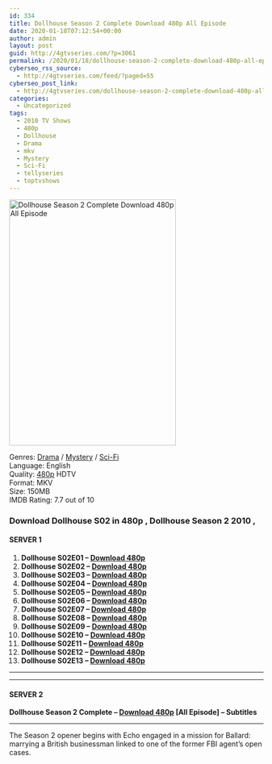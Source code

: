 ```yaml
---
id: 334
title: Dollhouse Season 2 Complete Download 480p All Episode
date: 2020-01-18T07:12:54+00:00
author: admin
layout: post
guid: http://4gtvseries.com/?p=3061
permalink: /2020/01/18/dollhouse-season-2-complete-download-480p-all-episode/
cyberseo_rss_source:
  - http://4gtvseries.com/feed/?paged=55
cyberseo_post_link:
  - http://4gtvseries.com/dollhouse-season-2-complete-download-480p-all-episode/
categories:
  - Uncategorized
tags:
  - 2010 TV Shows
  - 480p
  - Dollhouse
  - Drama
  - mkv
  - Mystery
  - Sci-Fi
  - tellyseries
  - toptvshows
---
```

<img loading="lazy" class="aligncenter" src="https://3.bp.blogspot.com/-vludkoSeZWc/XiKSpxuPnUI/AAAAAAAAA6o/6sw47fxHmVciUbeSY1gyXC6p-Wnew_lggCK4BGAYYCw/s1600/Dollhouse%2BSeason%2B2.jpg" alt="Dollhouse Season 2 Complete Download 480p All Episode" width="330" height="488" />

Genres:&nbsp;<a href="http://4gtvseries.com/tag/drama/" data-wpel-link="internal">Drama</a> / <a href="http://4gtvseries.com/tag/mystery/" data-wpel-link="internal">Mystery</a> / <a href="http://4gtvseries.com/tag/sci-fi/" data-wpel-link="internal">Sci-Fi</a>  
Language: English  
Quality:&nbsp;<a href="http://4gtvseries.com/tag/480p/" data-wpel-link="internal">480p</a>&nbsp;HDTV  
Format: MKV  
Size: 150MB  
IMDB Rating: 7.7 out of 10

### **Download Dollhouse S02 in 480p , Dollhouse Season 2 2010 ,&nbsp;**

#### <span><strong>SERVER 1</strong></span>

  1. **Dollhouse S02E01 – <a href="http://slink.dl480p.xyz/vh4Mkj7" data-wpel-link="external" target="_blank" rel="nofollow external noopener noreferrer" class="wpel-icon-left"><i class="wpel-icon fa fa-download" aria-hidden="true"></i>Download 480p</a>**
  2. **Dollhouse S02E02 – <a href="http://slink.dl480p.xyz/2xLJs3w" data-wpel-link="external" target="_blank" rel="nofollow external noopener noreferrer" class="wpel-icon-left"><i class="wpel-icon fa fa-download" aria-hidden="true"></i>Download 480p</a>**
  3. **Dollhouse S02E03 – <a href="http://slink.dl480p.xyz/OwozSWW0" data-wpel-link="external" target="_blank" rel="nofollow external noopener noreferrer" class="wpel-icon-left"><i class="wpel-icon fa fa-download" aria-hidden="true"></i>Download 480p</a>**
  4. **Dollhouse S02E04 – <a href="http://slink.dl480p.xyz/UfSlE" data-wpel-link="external" target="_blank" rel="nofollow external noopener noreferrer" class="wpel-icon-left"><i class="wpel-icon fa fa-download" aria-hidden="true"></i>Download 480p</a>**
  5. **Dollhouse S02E05 – <a href="http://slink.dl480p.xyz/ncddPmb" data-wpel-link="external" target="_blank" rel="nofollow external noopener noreferrer" class="wpel-icon-left"><i class="wpel-icon fa fa-download" aria-hidden="true"></i>Download 480p</a>**
  6. **Dollhouse S02E06 – <a href="http://slink.dl480p.xyz/jTdNTv" data-wpel-link="external" target="_blank" rel="nofollow external noopener noreferrer" class="wpel-icon-left"><i class="wpel-icon fa fa-download" aria-hidden="true"></i>Download 480p</a>**
  7. **Dollhouse S02E07 – <a href="http://slink.dl480p.xyz/w3c1" data-wpel-link="external" target="_blank" rel="nofollow external noopener noreferrer" class="wpel-icon-left"><i class="wpel-icon fa fa-download" aria-hidden="true"></i>Download 480p</a>**
  8. **Dollhouse S02E08 – <a href="http://slink.dl480p.xyz/2m0Bt" data-wpel-link="external" target="_blank" rel="nofollow external noopener noreferrer" class="wpel-icon-left"><i class="wpel-icon fa fa-download" aria-hidden="true"></i>Download 480p</a>**
  9. **Dollhouse S02E09 – <a href="http://slink.dl480p.xyz/BtCD" data-wpel-link="external" target="_blank" rel="nofollow external noopener noreferrer" class="wpel-icon-left"><i class="wpel-icon fa fa-download" aria-hidden="true"></i>Download 480p</a>**
 10. **Dollhouse S02E10 – <a href="http://slink.dl480p.xyz/csK2" data-wpel-link="external" target="_blank" rel="nofollow external noopener noreferrer" class="wpel-icon-left"><i class="wpel-icon fa fa-download" aria-hidden="true"></i>Download 480p</a>**
 11. **Dollhouse S02E11 – <a href="http://slink.dl480p.xyz/D7dA" data-wpel-link="external" target="_blank" rel="nofollow external noopener noreferrer" class="wpel-icon-left"><i class="wpel-icon fa fa-download" aria-hidden="true"></i>Download 480p</a>**
 12. **Dollhouse S02E12 – <a href="http://slink.dl480p.xyz/55clW" data-wpel-link="external" target="_blank" rel="nofollow external noopener noreferrer" class="wpel-icon-left"><i class="wpel-icon fa fa-download" aria-hidden="true"></i>Download 480p</a>**
 13. **Dollhouse S02E13 – <a href="http://slink.dl480p.xyz/IhAlDWL" data-wpel-link="external" target="_blank" rel="nofollow external noopener noreferrer" class="wpel-icon-left"><i class="wpel-icon fa fa-download" aria-hidden="true"></i>Download 480p</a>**

* * *

* * *

#### <span><strong>SERVER 2</strong></span>

**Dollhouse Season 2 Complete – <a href="http://dl480p.xyz/3249/" data-wpel-link="external" target="_blank" rel="nofollow external noopener noreferrer" class="wpel-icon-left"><i class="wpel-icon fa fa-download" aria-hidden="true"></i>Download 480p</a> [All Episode] – Subtitles**

* * *

The Season 2 opener begins with Echo engaged in a mission for Ballard: marrying a British businessman linked to one of the former FBI agent’s open cases.

<div align="center">
</div>